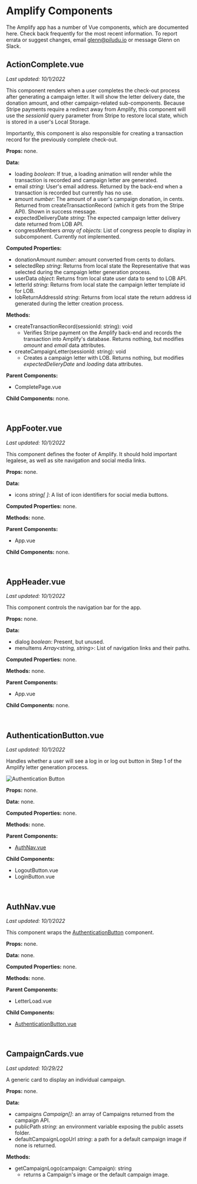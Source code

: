 # Amplify Components
The Amplify app has a number of Vue components, which are documented here. Check back frequently for the most recent information. To report errata or suggest changes, email glenn@piludu.io or message Glenn on Slack.

## ActionComplete.vue
_Last updated: 10/1/2022_

This component renders when a user completes the check-out process after generating a campaign letter. It will show the letter delivery date, the donation amount, and other campaign-related sub-components. Because Stripe payments require a redirect away from Amplify, this component will use the _sessionId_ query parameter from Stripe to restore local state, which is stored in a user's Local Storage.

Importantly, this component is also responsible for creating a transaction record for the previously complete check-out.

**Props:** none.

**Data:**
  * loading _boolean_: If true, a loading animation will render while the transaction is recorded and campaign letter are generated.
  * email _string_: User's email address. Returned by the back-end when a transaction is recorded but currently has no use.
  * amount _number_: The amount of a user's campaign donation, in cents. Returned from createTransactionRecord (which it gets from the Stripe API). Shown in success message.
  * expectedDeliveryDate _string_: The expected campaign letter delivery date returned from LOB API.
  * congressMembers _array of objects_: List of congress people to display in subcomponent. Currently not implemented.

**Computed Properties:**
  * donationAmount _number_: amount converted from cents to dollars.
  * selectedRep _string_: Returns from local state the Representative that was selected during the campaign letter generation process.
  * userData _object_: Returns from local state user data to send to LOB API.
  * letterId _string_: Returns from local state the campaign letter template id for LOB.
  * lobReturnAddressId _string_: Returns from local state the return address id generated during the letter creation process.

**Methods:**
  * createTransactionRecord(sessionId: string): void
    * Verifies Stripe payment on the Amplify back-end and records the transaction into Amplify's database. Returns nothing, but modifies _amount_ and _email_ data attributes.
  * createCampaignLetter(sessionId: string): void
    * Creates a campaign letter with LOB. Returns nothing, but modifies _expectedDelieryDate_ and _loading_ data attributes.

**Parent Components:**
* CompletePage.vue

**Child Components:** none.

&nbsp;
## AppFooter.vue
_Last updated: 10/1/2022_

This component defines the footer of Amplify. It should hold important legalese, as well as site navigation and social media links.

**Props:** none.

**Data:**
  * icons _string[ ]_: A list of icon identifiers for social media buttons.

**Computed Properties:** none.

**Methods:** none.

**Parent Components:**
  * App.vue

**Child Components:** none.

&nbsp;
## AppHeader.vue
_Last updated: 10/1/2022_

This component controls the navigation bar for the app.

**Props:** none.

**Data:**
  * dialog _boolean_: Present, but unused.
  * menuItems _Array<string, string>_: List of navigation links and their paths.

**Computed Properties:** none.

**Methods:** none.

**Parent Components:**
  * App.vue

**Child Components:** none.

&nbsp;
## AuthenticationButton.vue
_Last updated: 10/1/2022_

Handles whether a user will see a log in or log out button in Step 1 of the Amplify letter generation process.

![Authentication Button](https://imgur.com/7pIpQyD.png)

**Props:** none.

**Data:** none.

**Computed Properties:** none.

**Methods:** none.

**Parent Components:**
  * [AuthNav.vue](https://github.com/ProgramEquity/amplify/wiki/Components/#authnavvue)

**Child Components:**
  * LogoutButton.vue
  * LoginButton.vue

&nbsp;
## AuthNav.vue
_Last updated: 10/1/2022_

This component wraps the [AuthenticationButton](https://github.com/ProgramEquity/amplify/wiki/Components/#authenticationbuttonvue) component.

**Props:** none.

**Data:** none.

**Computed Properties:** none.

**Methods:** none.

**Parent Components:**
 * LetterLoad.vue

**Child Components:**
  * [AuthenticationButton.vue](https://github.com/ProgramEquity/amplify/wiki/Components/#authenticationbuttonvue)

&nbsp;
## CampaignCards.vue
_Last updated: 10/29/22_

A generic card to display an individual campaign.

**Props:** none.

**Data:**
 * campaigns _Campaign[]_: an array of Campaigns returned from the campaign API.
 * publicPath _string_: an environment variable exposing the public assets folder.
 * defaultCampaignLogoUrl _string_: a path for a default campaign image if none is returned.

**Methods:**
  * getCampaignLogo(campaign: Campaign): string
    * returns a Campaign's image or the default campaign image.


